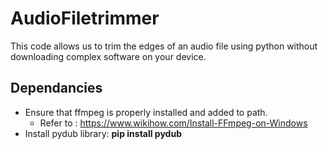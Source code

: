 # AudioFiletrimmer
This code allows us to trim the edges of an audio file using python without downloading complex software on your device.
## Dependancies
* Ensure that ffmpeg is properly installed and added to path.
  * Refer to : https://www.wikihow.com/Install-FFmpeg-on-Windows
* Install pydub library: **pip install pydub**

